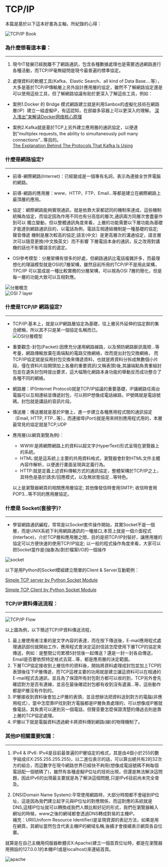 # TCP/IP
本篇是基於以下這本好書為主軸，所紀錄的心得：

![TCP/IP Book](/image/tcp_ip_book.jpeg)


### 為什麼想看這本書：
---------------------
1. 現今IT發展已經脫離不了網路通訊，包含各種數據處理也是需要透過網路進行各種活動，而TCP/IP毫無疑問是現今最普遍的標準協定。


2. 處理資料的軟體工具(Kafka、Elastic Search、all kind of Data Base....等），大多是基於TCP/IP傳輸層上另外設計應用層的協定，雖然不了解網路協定還是可以使用這些工具，但了解網路協議有助於更深入了解這些工具，例如：

  * 案例1.Docker 的 Bridge 模式網路建立就是利用Sanbox的虛擬化技術在網路層(IP）建立一組虛擬IP，有這認知，在部屬多容器上可以更深入的理解。
[深入浅出”来解读Docker网络核心原理](http://blog.51cto.com/ganbing/2087598)
    
  * 案例2.Kafka就是基於TCP上另外建立應用層的通訊協定，以便達到"multiplex requests, the ability to simultaneously poll many connections"...等目的。    
[The Explanation Behind The Protocols That Kafka Is Using](https://streamdata.io/blog/explanation-behind-protocols-that-kafka-is-using/)
  
  
  
### 什麼是網路協定?
-----------------
  * 前導-網際網路(Internet)：已經變成是一個專有名詞，表示為連接全世界電腦的網路。      
  * 前導-網路的應用層：www、HTTP、FTP、Email...等都是建立在網際網路上最頂層的應用。        
  * 協定：網際網路能夠實現通訊，就是依靠大家都認同的機制來達成，這些機制統稱為協定，而協定因為作用不同也有分高低的層次,通訊兩方同層次會盡量作到可以
         獨立變動，但以整體通訊角度來看，上層的功能需要以下層功能為基礎才能達到網路通訊目的，以電話為例，電話互相連結機制是一種基礎的協定;聲音傳遞
         機制是層次較高的協定;語言(中文）是更高層次的溝通協定，語言層次可以隨意更換(中文換英文）而不影響
         下層電話本身的通訊，反之改用對講機的話也不影響語言的選定。
                 
  * OSI參考模型：分層架構有很多的好處，但網路通訊比電話複雜許多，而最理想化的理論模型就是OSI的7層架構，雖然目前所用的TCP/IP不是用此架構，TPC/IP
    可以當成是一種比較實務的分層架構，可以視為OSI 7層的簡化，但是每一層的功能大致可以互相對應。
 
![分層概念](/image/abc_layer.jpg)   
![OSI 7 layer](/image/osi_explain.jpg)
     
       
       
### 什麼是TCP/IP 網路協定?
------------------------
  * TCP/IP:基本上，就是以IP網路層協定為基礎，往上層另外延伸的協定群的集合總稱，所以其不只是某一個協定名稱而已。    
  ![OSI分層模型](/image/layer_fram.jpg)
  
  * 重要觀念-封包(Packet):因應充分運用網路線路，以及預防網路斷訊風險...等考量，網路傳輸放棄在兩端點的電路交換網絡，改而提出封包交換網絡，
     而TCP/IP協定就是採用封包交換來傳遞資料，也就是將資料分拆成無數個小片段，僅在資料片段開頭加上各層的重要資訊(又稱表頭)後,其讓端點負責重組封包並在遺失封包時提出要求，這大幅簡化網路本身功能的舉動反而成功整合了各種不同的網絡。
  
  * 網路層：IP(Internet Protocol)就是TCP/IP協議的重要基礎，IP讓網路任兩台電腦可以互相連結並傳遞封包，可以把IP想像成電話線路，IP號碼就是電話號碼，封包就是講話的音訊片段。
  
  * 傳送層：傳送層就是基於IP層上，進一步建立各種應用程式間的通訊協定（Email, HTTP, FTP...等），而連接埠(Port)就是用來辨別應用程式用的，本層最常見的協定就是TCP,UDP
  
  * 應用層(以網頁瀏覽為例)：
      - WWW:是將網際網路上的資料以超文字(HyperText)形式呈現在瀏覽器上的系統。
      - HTML:就是這系統上主要的共用資料格式，瀏覽器會針對HTML文件主體內容作解析，以便進行畫面呈現與定義行為。
      - HTTP:就是定義上述資料傳輸方式的通訊協定，整體架構於TCP/IP之上，其特色是基於請求/回應模式，以及無狀態協定...等特色。
      
      以上是瀏覽器網頁的相關應用層協定; 其他像發信時會用SMTP; 收信時會用POP3...等不同的應用層協定。
  
  
          
 ### 什麼是 Socket(套接字)?
 -------------------------
  * 學習網路通訊編程，常常是以Socket套件操作開始，其實Socket不是一個層，而是UNIX系統下利用網路通訊的一種接口,本質上就是一個介面程式(Interface)，介於TCP層和應用層之間，目的是把TCP/IP封裝好，讓應用層的協定可以方便快速的使用TCP/IP協定; 以一般的程式操作角度來看，大家可以把Socket當作是(抽象為)對於檔案I/O的一個操作

![socket](/image/socket.jpg)

以下是用Python的Socket模組建立簡單的Client & Server互動範例：
       
[Simple TCP server by Python Socket Module](https://github.com/EricYangsw/tcp_ip/blob/master/server_client/simple_tcp_server.ipynb)

[Simple TCP Client by Python Socket Module](https://github.com/EricYangsw/tcp_ip/blob/master/server_client/simple_tcp_client.ipynb)


### TCP/IP資料傳送流程：
---------------------
![TCP/IP Flow](/image/tcpip_flow.jpg)
      
以上圖為例，以下簡述TCP/IP資料傳送流程，
1. 最上層使用者注重的是文字內容的表達，而在按下傳送後，E-mail應用程式處理通訊部份就開始工作，應用程式會決定這封信該怎麼使用下層TCP的協定來傳送，例如：是整間公司累積5封信後一起傳送？還是一封一封各自傳送，Email是否要依照特定格式去寫...等，都是應用層的決定範圍。
2. 下層TCP協定接收到上層信件的資料後，開始將資料處理成封包並加上TCP的表頭後往下IP層傳遞，而TCP這裡主要的功用就是建立讓這資料可以在相通的E-mail程式去通訊，並且為了保證所有封包對方都可以收的到，TCP另外會先確認對方是否有連線，並且在最後確認封包都有收到沒有遺漏...等，這些動作都是IP層沒有作到的。
3. IP層接收到資料後會加上IP層的表頭，並且想辦法把資料送到對方的電腦(非應用程式），當中怎麼靠IP找到對方電腦都是IP層負責處理的，可以想像成IP層就像電話，其負責可以連到另一個電話，但聲音要怎麼保證清楚的傳過去則是靠上層的TCP協定處理。
4. IP層以下就是電腦資料透過網卡將資料傳到網路(線)的物理機制了。


     
     
### 其他IP相關重要知識：
-------------------- 
1. IPv4 & IPv6: IPv4是目前最普遍的IP層協定的格式，其是由4個小於255的數字組成(EX:255.255.255.255)，以二進位表示的話，可以算出總共有2的32次方的組合，而這數字在現今網路世界已經快不夠用(想像成電話號碼不夠每個電話配一個號碼了)，雖然有各種虛擬IP位址的技術出現，但還是無法解決這問題，因此IPv6的出現最主要就是為了解決這個問題,只是IPv6目前尚未完全普及。

2. DNS(Domain Name System):平常使用網路時，大部分時間都不會碰到IP位址，這是因為我們建立起字元與IP位址的對應關係，而這對應的系統就是DNS,這樣IP位址就可以轉換成我們人類比較好記的形式，我們在瀏覽器輸入網址的時候，www之後的網域都會透過DNS轉成對易的主機IP。    
補充：URI(Uniform Resource Identifier)是呈現資源的表記方法，如果是用在網頁，其網址當然包含代表主機IP的網域名稱,後續才會接續表示網頁各自位置。

就算是在自己主機用伺服器軟體(EX:Apache)建立一個首頁位址時，都是在瀏覽器用預設的127.0.0.1的本機IP(或是localhost)來連結首頁。

![apache](/image/apache.jpg)

